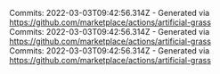 Commits: 2022-03-03T09:42:56.314Z - Generated via https://github.com/marketplace/actions/artificial-grass
<br>
Commits: 2022-03-03T09:42:56.314Z - Generated via https://github.com/marketplace/actions/artificial-grass
<br>
Commits: 2022-03-03T09:42:56.314Z - Generated via https://github.com/marketplace/actions/artificial-grass
<br>
